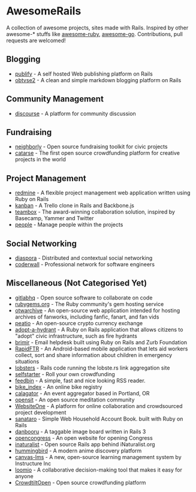 # AwesomeRails

A collection of awesome projects, sites made with Rails. Inspired by other awesome-* stuffs like [awesome-ruby](https://github.com/Sdogruyol/awesome-ruby), [awesome-go](https://github.com/avelino/awesome-go).
Contributions, pull requests are welcomed!

## Blogging

* [publify](https://github.com/publify/publify) - A self hosted Web publishing platform on Rails
* [obtvse2](https://github.com/natew/obtvse2) - A clean and simple markdown blogging platform on Rails

## Community Management

* [discourse](https://github.com/discourse/discourse) - A platform for community discussion

## Fundraising

* [neighborly](https://github.com/neighborly/neighborly) - Open source fundraising toolkit for civic projects
* [catarse](https://github.com/catarse/catarse) - The first open source crowdfunding platform for creative projects in the world

## Project Management

* [redmine](https://github.com/edavis10/redmine) - A flexible project management web application written using Ruby on Rails
* [kanban](https://github.com/somlor/kanban) - A Trello clone in Rails and Backbone.js
* [teambox](https://github.com/teambox/teambox) - The award-winning collaboration solution, inspired by Basecamp, Yammer and Twitter
* [people](https://github.com/netguru/people) - Manage people within the projects

## Social Networking

* [diaspora](https://github.com/diaspora/diaspora) - Distributed and contextual social networking
* [coderwall](https://github.com/assemblymade/coderwall) - Professional network for software engineers

## Miscellaneous (Not Categorised Yet)

* [gitlabhq](https://github.com/gitlabhq/gitlabhq) - Open source software to collaborate on code
* [rubygems.org](https://github.com/rubygems/rubygems.org) - The Ruby community's gem hosting service
* [otwarchive](https://github.com/otwcode/otwarchive) - An open-source web application intended for hosting archives of fanworks, including fanfic, fanart, and fan vids
* [peatio](https://github.com/peatio/peatio) - An open-source crypto currency exchange
* [adopt-a-hydrant](https://github.com/codeforamerica/adopt-a-hydrant) - A Ruby on Rails application that allows citizens to "adopt" civic infrastructure, such as fire hydrants
* [brimir](https://github.com/ivaldi/brimir) - Email helpdesk built using Ruby on Rails and Zurb Foundation
* [RapidFTR](https://github.com/rapidftr/RapidFTR) - An Android-based mobile application that lets aid workers collect, sort and share information about children in emergency situations
* [lobsters](https://github.com/jcs/lobsters) - Rails code running the lobste.rs link aggregation site
* [selfstarter](https://github.com/lockitron/selfstarter) - Roll your own crowdfunding
* [feedbin](https://github.com/feedbin/feedbin) - A simple, fast and nice looking RSS reader.
* [bike_index](https://github.com/bikeindex/bike_index) - An online bike registry
* [calagator](https://github.com/calagator/calagator) - An event aggregator based in Portland, OR
* [opensit](https://github.com/danbartlett/opensit) - An open source meditation community
* [WebsiteOne](https://github.com/AgileVentures/WebsiteOne) - A platform for online collaboration and crowdsourced project development
* [sanataro](https://github.com/kaznum/sanataro) - Simple Web Household Account Book. built with Ruby on Rails
* [danbooru](https://github.com/r888888888/danbooru) - A taggable image board written in Rails 3
* [opencongress](https://github.com/sunlightlabs/opencongress) - An open website for opening Congress
* [inaturalist](https://github.com/inaturalist/inaturalist) - Open source Rails app behind iNaturalist.org
* [hummingbird](https://github.com/hummingbird-me/hummingbird) - A modern anime discovery platform
* [canvas-lms](https://github.com/instructure/canvas-lms) - A new, open-source learning management system by Instructure Inc
* [loomio](https://github.com/loomio/loomio) - A collaborative decision-making tool that makes it easy for anyone
* [CrowdtiltOpen](https://github.com/Crowdtilt/CrowdtiltOpen) - Open source crowdfunding platform
